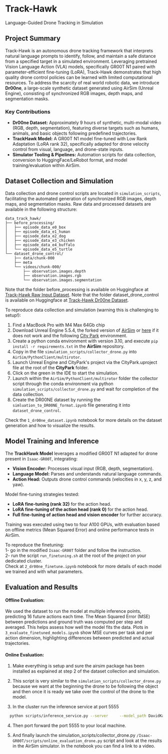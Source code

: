 # Track-Hawk

Language-Guided Drone Tracking in Simulation

## Project Summary

Track-Hawk is an autonomous drone tracking framework that interprets natural language prompts to identify, follow, and
maintain a safe distance from a specified target in a simulated environment. Leveraging pretrained Vision Language
Action (VLA) models, specifically GR00T N1 paired with parameter-efficient fine-tuning (LoRA), Track-Hawk demonstrates
that high quality drone control policies can be learned with limited computational resources. To address the scarcity of
real world robotic data, we introduce **Dr00ne**, a large-scale synthetic dataset generated using AirSim (Unreal
Engine), consisting of synchronized RGB images, depth maps, and segmentation masks.

### Key Contributions

* **Dr00ne Dataset:** Approximately 9 hours of synthetic, multi-modal video (RGB, depth, segmentation), featuring
  diverse targets such as humans, animals, and basic objects following predefined trajectories.
* **TrackHawk Model:** A GR00T N1 model fine-tuned with Low Rank Adaptation (LoRA rank 32), specifically adapted for
  drone velocity control from visual, language, and drone-state inputs.
* **Simulator Tooling & Pipelines:** Automation scripts for data collection, conversion to HuggingFace/LeRobot format,
  and model training/evaluation within AirSim.

## Dataset Collection and Simulation

Data collection and drone control scripts are located in `simulation_scripts`, facilitating the automated generation of
synchronized RGB images, depth maps, and segmentation masks. Raw data and processed datasets are available in the
following structure:

```
data_track_hawk/
├── before_processing/
│   ├── episode_data_e0_box
│   ├── episode_data_e1_human
│   ├── episode_data_e2_dog
│   ├── episode_data_e3_chicken
│   ├── episode_data_e4_buffalo
│   └── episode_data_e5_turtle
└── dataset_drone_control/
    ├── data/chunk-000
    ├── meta
    └── videos/chunk-000/
        ├── observation.images.depth
        ├── observation.images.rgb
        └── observation.images.segmentation
```

Note that the folder before_processing is available on Huggingface
at [Track-Hawk Raw Input Dataset](https://huggingface.co/datasets/DavidKalajdzic/track_hawk_before_processing/tree/main).
Note that the folder dataset_drone_control is available on Huggingface
at [Track-Hawk Dr00ne Dataset](https://huggingface.co/datasets/DavidKalajdzic/dr00ne/tree/main).

To reproduce data collection and simulation (warning this is challenging to setup!):

1. Find a MacBook Pro with M4 Max 64Gb chip
2. Download Unreal Engine 5.5.4, the forked version of [AirSim](https://github.com/OpenSourceVideoGames/AirSim)
or [here](https://drive.google.com/file/d/1JDXIQsXcHFBBpZgum81xFZM1-KNpCeXJ/view?usp=share_link) if it does not work and
the following [City Park](https://drive.google.com/file/d/1Ofippa0zpMLpgj-gZ11KP5vtPA803J5-/view?usp=sharing)
environment.     
3. Create a python conda environment with version 3.10, and execute `pip install -r requirements.txt` in the **AirSim**
repository.    
4. Copy in the file `simulation_scripts/collector_drone.py` into `AirSim/PythonClient/multirotor`.     
5. Launch Unreal Engine and CityPark's project via the CityPark.uproject file at the root of the **CityPark**
folder.    
6. Click on the green in the IDE to start the simulation.     
7. Launch within the `AirSim/PythonClient/multirotor` folder the collector script through the conda environment via
python `simulation_scripts/collector_drone.py` and wait for completion of the data collection.     
8. Create the DR00NE dataset by running the `simluation_to_DR00NE_format.ipynb` file generating it into
`dataset_drone_control`.

Check the `1_dr00ne_dataset.ipynb` notebook for more details on the dataset generation and how to visualize the results.

## Model Training and Inference

The **TrackHawk Model** leverages a modified GR00T N1 adapted for drone present in `Isaac-GR00T`, integrating:

* **Vision Encoder:** Processes visual input (RGB, depth, segmentation).
* **Language Model:** Parses and understands natural language commands.
* **Action Head:** Outputs drone control commands (velocities in x, y, z, and yaw).

Model fine-tuning strategies tested:

* **LoRA fine-tuning (rank 32)** for the action head.
* **LoRA fine-tuning of the action head (rank 0)** for the action head.
* **Full fine-tuning of action head and vision encoder** for further accuracy.

Training was executed using two to four A100 GPUs, with evaluation based on offline metrics (Mean Squared Error) and
online performance tests in AirSim.

To reproduce the finetuning:     
1- go in the modified `Isaac-GR00T` folder and follow the instruction.    
2- run the script `run_finetuning.sh` at the root of the project on your dedicated cluster.    
Check at `2_dr00ne_finetune.ipynb` notebook for more details of each model we trained and with what parameters.

## Evaluation and Results

#### Offline Evaluation:
  We used the dataset to run the model at multiple inference points, predicting 16 future actions each time. The Mean
  Squared Error (MSE) between predictions and ground truth was computed per step and averaged. This helps assess how
  well the model fits the data. Plots in `3_evaluate_finetuned_models.ipynb` show MSE curves per task and per action
  dimension, highlighting differences between predicted and actual trajectories.

#### Online Evaluation:
  1. Make everything is setup and sure the airsim package has been installed as explained at step 2 of the dataset collection and simulation.
  2. This script is very similar to the `simulation_scripts/collector_drone.py` because we want at the beginning the drone to be following the object and then once it is ready we take over the control of the drone to the model.
  
  3. In the cluster run the inference service at port 5555
  ```bash
    python scripts/inference_service.py --server     --model_path DavidKalajdzic/dr00ne-gr00t-lora-rank0-vision-unfreezed     --embodiment_tag new_embodiment     --data_config track_hawk
  ```
  4. Then port forward the port 5555 to your local machine.

  5. And finally launch the simulation_scripts/collector_drone.py
     `/Isaac-GR00T/scripts/online_evaluation_drone.py` script and look at the results in the AirSim simulator. In the notebook you can find a link to a video.